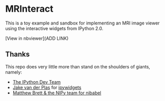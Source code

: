 # MRInteract

This is a toy example and sandbox for implementing an MRI image viewer using the interactive widgets from IPython 2.0.

[View in nbviewer](ADD LINK)

## Thanks

This repo does very little more than stand on the shoulders of giants, namely:

* [The IPython Dev Team](http://ipython.org)
* [Jake van der Plas](https://github.com/jakevdp) for [ipywidgets](https://github.com/jakevdp/ipywidgets)
* [Matthew Brett & the NIPy team for nibabel](https://github.com/matthew-brett)

